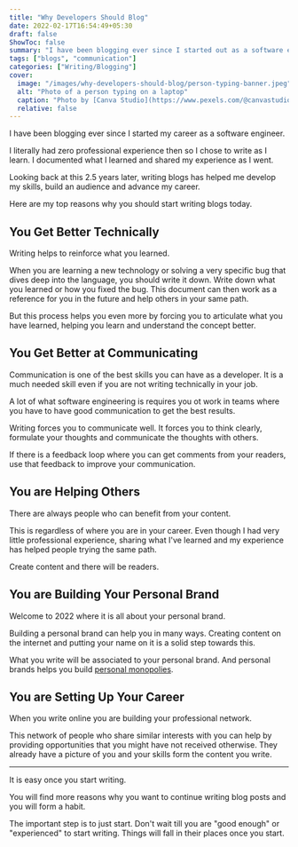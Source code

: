 ```yaml
---
title: "Why Developers Should Blog"
date: 2022-02-17T16:54:49+05:30
draft: false
ShowToc: false
summary: "I have been blogging ever since I started out as a software engineer. Here is why you should do it too."
tags: ["blogs", "communication"]
categories: ["Writing/Blogging"]
cover:
  image: "/images/why-developers-should-blog/person-typing-banner.jpeg"
  alt: "Photo of a person typing on a laptop"
  caption: "Photo by [Canva Studio](https://www.pexels.com/@canvastudio) from [Pexels](https://www.pexels.com/photo/photo-of-man-using-laptop-3194523/)"
  relative: false
---
```


I have been blogging ever since I started my career as a software engineer.

I literally had zero professional experience then so I chose to write as I learn. I documented what I learned and shared my experience as I went.

Looking back at this 2.5 years later, writing blogs has helped me develop my skills, build an audience and advance my career.

Here are my top reasons why you should start writing blogs today.

## You Get Better Technically

Writing helps to reinforce what you learned.

When you are learning a new technology or solving a very specific bug that dives deep into the language, you should write it down. Write down what you learned or how you fixed the bug. This document can then work as a reference for you in the future and help others in your same path.

But this process helps you even more by forcing you to articulate what you have learned, helping you learn and understand the concept better.

## You Get Better at Communicating

Communication is one of the best skills you can have as a developer. It is a much needed skill even if you are not writing technically in your job.

A lot of what software engineering is requires you ot work in teams where you have to have good communication to get the best results.

Writing forces you to communicate well. It forces you to think clearly, formulate your thoughts and communicate the thoughts with others.

If there is a feedback loop where you can get comments from your readers, use that feedback to improve your communication.

## You are Helping Others

There are always people who can benefit from your content.

This is regardless of where you are in your career. Even though I had very little professional experience, sharing what I've learned and my experience has helped people trying the same path.

Create content and there will be readers.

## You are Building Your Personal Brand

Welcome to 2022 where it is all about your personal brand.

Building a personal brand can help you in many ways. Creating content on the internet and putting your name on it is a solid step towards this.

What you write will be associated to your personal brand. And personal brands helps you build [personal monopolies](/dailies/23-1-22-personal-monopolies/).

## You are Setting Up Your Career

When you write online you are building your professional network.

This network of people who share similar interests with you can help by providing opportunities that you might have not received otherwise. They already have a picture of you and your skills form the content you write.

---

It is easy once you start writing.

You will find more reasons why you want to continue writing blog posts and you will form a habit.

The important step is to just start. Don't wait till you are "good enough" or "experienced" to start writing. Things will fall in their places once you start.
